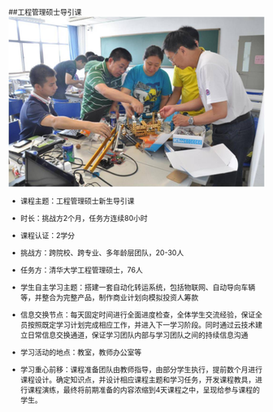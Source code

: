 ##工程管理硕士导引课
 <br>
![0](../assets/1.jpg)


* 课程主题：工程管理硕士新生导引课


* 时长：挑战方2个月，任务方连续80小时


* 课程认证：2学分


* 挑战方：跨院校、跨专业、多年龄层团队，20-30人


* 任务方：清华大学工程管理硕士，76人


* 学生自主学习主题：搭建一套自动化转运系统，包括物联网、自动导向车辆等，并整合为完整产品，制作商业计划向模拟投资人筹款


* 信息交换节点：每天固定时间进行全面进度检查，全体学生交流经验，保证全员按照既定学习计划完成相应工作，并进入下一学习阶段。同时通过云技术建立日常信息交换通道，保证学习团队内部与学习团队之间的持续信息沟通


* 学习活动的地点：教室，教师办公室等


* 学习重心前移：课程准备团队由教师指导，由部分学生执行，提前数个月进行课程设计。确定知识点，并设计相应课程主题和学习任务，开发课程教具，进行课程演练，最终将前期准备的内容浓缩到4天课程之中，呈现给参与课程的学生。
